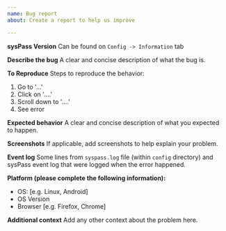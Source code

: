 ```yaml
---
name: Bug report
about: Create a report to help us improve

---
```


**sysPass Version**
Can be found on `Config -> Information` tab

**Describe the bug**
A clear and concise description of what the bug is.

**To Reproduce**
Steps to reproduce the behavior:
1. Go to '...'
2. Click on '....'
3. Scroll down to '....'
4. See error

**Expected behavior**
A clear and concise description of what you expected to happen.

**Screenshots**
If applicable, add screenshots to help explain your problem.

**Event log**
Some lines from `syspass.log` file (within `config` directory) and sysPass event log that were logged when the error happened.

**Platform (please complete the following information):**
 - OS: [e.g. Linux, Android]
 - OS Version
 - Browser [e.g. Firefox, Chrome]

**Additional context**
Add any other context about the problem here.
